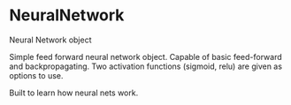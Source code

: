 # NeuralNetwork
Neural Network object

Simple feed forward neural network object. Capable of basic feed-forward and backpropagating. 
Two activation functions (sigmoid, relu) are given as options to use. 

Built to learn how neural nets work.


